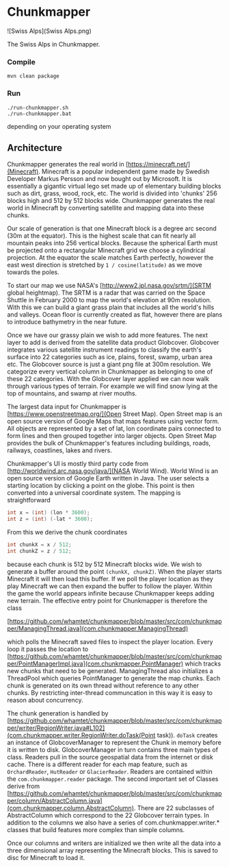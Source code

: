 # Chunkmapper

![Swiss Alps](Swiss Alps.png)

The Swiss Alps in Chunkmapper.

### Compile

```
mvn clean package
```

### Run

```
./run-chunkmapper.sh
./run-chunkmapper.bat
```
depending on your operating system

## Architecture

Chunkmapper generates the real world in [https://minecraft.net/](Minecraft).  Minecraft is a popular independent game made by Swedish Developer Markus Persson and now bought out by Microsoft.  It is essentially a gigantic virtual lego set made up of elementary building blocks such as dirt, grass, wood, rock, etc.  The world is divided into 'chunks' 256 blocks high and 512 by 512 blocks wide.  Chunkmapper generates the real world in Minecraft by converting satellite and mapping data into these chunks.

Our scale of generation is that one Minecraft block is a degree arc second (30m at the equator).  This is the highest scale that can fit nearly all mountain peaks into 256 vertical blocks.  Because the spherical Earth must be projected onto a rectangular Minecraft grid we choose a cylindrical projection.  At the equator the scale matches Earth perfectly, however the east west direction is stretched by `1 / cosine(latitude)` as we move towards the poles.

To start our map we use NASA's [http://www2.jpl.nasa.gov/srtm/](SRTM global heightmap).  The SRTM is a radar that was carried on the Space Shuttle in February 2000 to map the world's elevation at 90m resolution.  With this we can build a giant grass plain that includes all the world's hills and valleys.  Ocean floor is currently created as flat, however there are plans to introduce bathymetry in the near future.

Once we have our grassy plain we wish to add more features.  The next layer to add is derived from the satellite data product Globcover.  Globcover integrates various satellite instrument readings to classify the earth's surface into 22 categories such as ice, plains, forest, swamp, urban area etc.  The Globcover source is just a giant png file at 300m resolution.  We categorize every vertical column in Chunkmapper as belonging to one of these 22 categories.  With the Globcover layer applied we can now walk through various types of terrain.  For example we will find snow lying at the top of mountains, and swamp at river mouths.

The largest data input for Chunkmapper is [https://www.openstreetmap.org/](Open Street Map).  Open Street map is an open source version of Google Maps that maps features using vector form.  All objects are represented by a set of lat, lon coordinate pairs connected to form lines and then grouped together into larger objects.  Open Street Map provides the bulk of Chunkmapper's features including buildings, roads, railways, coastlines, lakes and rivers.

Chunkmapper's UI is mostly third party code from [http://worldwind.arc.nasa.gov/java/](NASA World Wind).  World Wind is an open source version of Google Earth written in Java.  The user selects a starting location by clicking a point on the globe.  This point is then converted into a universal coordinate system.  The mapping is straightforward

```Java
int x = (int) (lon * 3600);
int z = (int) (-lat * 3600);
```
From this we derive the chunk coordinates

```Java
int chunkX = x / 512;
int chunkZ = z / 512;
```

because each chunk is 512 by 512 Minecraft blocks wide.  We wish to generate a buffer around the point `(chunkX, chunkZ)`.  When the player starts Minecraft it will then load this buffer.  If we poll the player location as they play Minecraft we can then expand the buffer to follow the player.  Within the game the world appears infinite because Chunkmapper keeps adding new terrain.  The effective entry point for Chunkmapper is therefore the class

[https://github.com/whamtet/chunkmapper/blob/master/src/com/chunkmapper/ManagingThread.java](com.chunkmapper.ManagingThread)

which polls the Minecraft saved files to inspect the player location.  Every loop it passes the location to [https://github.com/whamtet/chunkmapper/blob/master/src/com/chunkmapper/PointManagerImpl.java](com.chunkmapper.PointManager) which tracks new chunks that need to be generated.  ManagingThread also initializes a ThreadPool which queries PointManager to generate the map chunks.  Each chunk is generated on its own thread without reference to any other chunks.  By restricting inter-thread communcation in this way it is easy to reason about concurrency.

The chunk generation is handled by [https://github.com/whamtet/chunkmapper/blob/master/src/com/chunkmapper/writer/RegionWriter.java#L102](com.chunkmapper.writer.RegionWriter.doTask(Point task)).  `doTask` creates an instance of GlobcoverManager to represent the Chunk in memory before it is written to disk.  GlobcoverManager in turn contains three main types of class.  Readers pull in the source geospatial data from the internet or disk cache.  There is a different reader for each map feature, such as `OrchardReader`, `HutReader` or `GlacierReader`.  Readers are contained within the `com.chunkmapper.reader` package.  The second important set of Classes derive from [https://github.com/whamtet/chunkmapper/blob/master/src/com/chunkmapper/column/AbstractColumn.java](com.chunkmapper.column.AbstractColumn).  There are 22 subclasses of AbstractColumn which correspond to the 22 Globcover terrain types.  In addition to the columns we also have a series of com.chunkmapper.writer.* classes that build features more complex than simple columns.

Once our columns and writers are initialized we then write all the data into a three dimensional array representing the Minecraft blocks.  This is saved to disc for Minecraft to load it.
